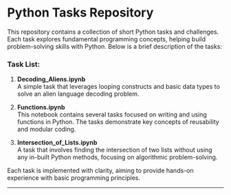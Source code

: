 # Python Tasks Repository

This repository contains a collection of short Python tasks and challenges. Each task explores fundamental programming concepts, helping build problem-solving skills with Python. Below is a brief description of the tasks:

### Task List:

1. **Decoding_Aliens.ipynb**  
   A simple task that leverages looping constructs and basic data types to solve an alien language decoding problem.

2. **Functions.ipynb**  
   This notebook contains several tasks focused on writing and using functions in Python. The tasks demonstrate key concepts of reusability and modular coding.

3. **Intersection_of_Lists.ipynb**  
   A task that involves finding the intersection of two lists without using any in-built Python methods, focusing on algorithmic problem-solving.

Each task is implemented with clarity, aiming to provide hands-on experience with basic programming principles. 

---
